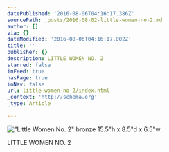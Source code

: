 ```yaml
---
datePublished: '2016-08-06T04:16:17.386Z'
sourcePath: _posts/2016-08-02-little-women-no-2.md
author: []
via: {}
dateModified: '2016-08-06T04:16:17.002Z'
title: ''
publisher: {}
description: LITTLE WOMEN NO. 2
starred: false
inFeed: true
hasPage: true
inNav: false
url: little-women-no-2/index.html
_context: 'http://schema.org'
_type: Article

---
```

!["Little Women No. 2"  bronze                                                                           15.5"h x 8.5"d x 6.5"w](https://s3-us-west-2.amazonaws.com/the-grid-img/p/7a067756b95f4f0bb1e71d877bf4b7a3403f346c.jpg)

LITTLE WOMEN NO. 2